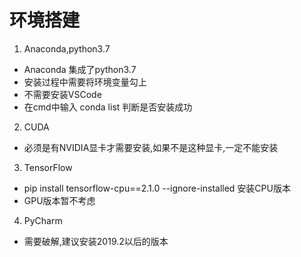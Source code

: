 # 环境搭建

1. Anaconda,python3.7
- Anaconda 集成了python3.7
- 安装过程中需要将环境变量勾上
- 不需要安装VSCode
- 在cmd中输入 conda list 判断是否安装成功
2. CUDA
- 必须是有NVIDIA显卡才需要安装,如果不是这种显卡,一定不能安装
3. TensorFlow
- pip install tensorflow-cpu==2.1.0 --ignore-installed 安装CPU版本
- GPU版本暂不考虑
4. PyCharm
- 需要破解,建议安装2019.2以后的版本